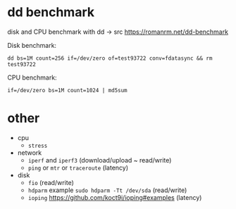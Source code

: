 # dd benchmark

disk and CPU benchmark with dd -> src https://romanrm.net/dd-benchmark

Disk benchmark:

    dd bs=1M count=256 if=/dev/zero of=test93722 conv=fdatasync && rm test93722

CPU benchmark:

    if=/dev/zero bs=1M count=1024 | md5sum

# other

- cpu
    - `stress`
- network
    - `iperf` and `iperf3` (download/upload ~ read/write)
    - `ping` or `mtr` or `traceroute` (latency)
- disk
    - `fio` (read/write)
    - `hdparm` example `sudo hdparm -Tt /dev/sda` (read/write)
    - `ioping` https://github.com/koct9i/ioping#examples (latency)

